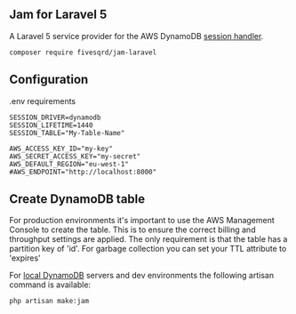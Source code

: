 ## Jam for Laravel 5

A Laravel 5 service provider for the AWS DynamoDB [session handler](https://aws.amazon.com/blogs/aws/scalable-session-handling-in-php-using-amazon-dynamodb/).

```
composer require fivesqrd/jam-laravel
```

## Configuration ##

.env requirements
```
SESSION_DRIVER=dynamodb
SESSION_LIFETIME=1440
SESSION_TABLE="My-Table-Name"

AWS_ACCESS_KEY_ID="my-key"
AWS_SECRET_ACCESS_KEY="my-secret"
AWS_DEFAULT_REGION="eu-west-1"
#AWS_ENDPOINT="http://localhost:8000"
```

## Create DynamoDB table ##
For production environments it's important to use the AWS Management Console to create the table. This is to ensure the correct billing and throughput settings are applied. The only requirement is that the table has a partition key of 'id'. For garbage collection you can set your TTL attribute to 'expires'

For [local DynamoDB](https://docs.aws.amazon.com/amazondynamodb/latest/developerguide/DynamoDBLocal.html) servers and dev environments the following artisan command is available:
```
php artisan make:jam
```